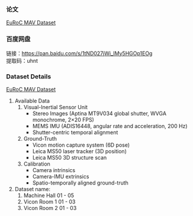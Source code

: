 ### 论文
[EuRoC MAV Dataset](https://journals.sagepub.com/doi/abs/10.1177/0278364915620033)  

### 百度网盘
链接：https://pan.baidu.com/s/1tND027jWi_IMy5HGOp1EOg   
提取码：uhnt

### Dataset Details
[EuRoC MAV Dataset](https://projects.asl.ethz.ch/datasets/doku.php?id=kmavvisualinertialdatasets)  
1. Available Data
    1) Visual-Inertial Sensor Unit
        * Stereo Images (Aptina MT9V034 global shutter, WVGA monochrome, 2×20 FPS)
        * MEMS IMU (ADIS16448, angular rate and acceleration, 200 Hz)
        * Shutter-centric temporal alignment
    2) Ground-Truth
        * Vicon motion capture system (6D pose)
        * Leica MS50 laser tracker (3D position)
        * Leica MS50 3D structure scan
    3) Calibration
        * Camera intrinsics
        * Camera-IMU extrinsics
        * Spatio-temporally aligned ground-truth
2. Dataset name:
    1) Machine Hall 01 - 05
    2) Vicon Room 1 01 - 03
    3) Vicon Room 2 01 - 03



